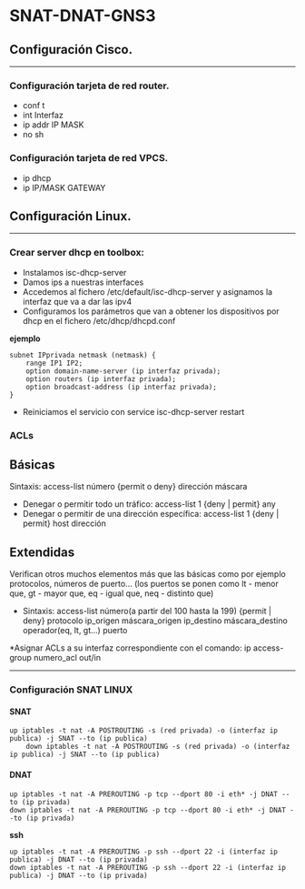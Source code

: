 # SNAT-DNAT-GNS3
## Configuración Cisco.
-------------------------------------------
### Configuración tarjeta de red router.

- conf t
- int Interfaz
- ip addr IP MASK
- no sh


### Configuración tarjeta de red VPCS.

- ip dhcp
- ip IP/MASK GATEWAY


## Configuración Linux.
-------------------------------------------
### Crear server dhcp en toolbox:
- Instalamos isc-dhcp-server
- Damos ips a nuestras interfaces
- Accedemos al fichero /etc/default/isc-dhcp-server y asignamos la interfaz que va a dar las ipv4
- Configuramos los parámetros que van a obtener los dispositivos por dhcp en el fichero /etc/dhcp/dhcpd.conf

**ejemplo**

	subnet IPprivada netmask (netmask) {
		range IP1 IP2;
		option domain-name-server (ip interfaz privada);
		option routers (ip interfaz privada);
		option broadcast-address (ip interfaz privada);
	}     
	
- Reiniciamos el servicio con service isc-dhcp-server restart

### ACLs
## Básicas
Sintaxis:
access-list número {permit o deny} dirección máscara
- Denegar o permitir todo un tráfico:
access-list 1 {deny | permit} any
- Denegar o permitir de una dirección específica:
access-list 1 {deny | permit} host dirección

## Extendidas
Verifican otros muchos elementos más que las básicas como por ejemplo protocolos, números de puerto… (los puertos se ponen como lt - menor que, gt - mayor que, eq - igual que, neq - distinto que)
- Sintaxis:
access-list número(a partir del 100 hasta la 199) {permit | deny} protocolo ip_origen máscara_origen ip_destino máscara_destino operador(eq, lt, gt…) puerto


*Asignar ACLs a su interfaz correspondiente con el comando:
ip access-group numero_acl out/in

-------------------------------------------
### Configuración SNAT LINUX

#### SNAT

	up iptables -t nat -A POSTROUTING -s (red privada) -o (interfaz ip publica) -j SNAT --to (ip publica)
        down iptables -t nat -A POSTROUTING -s (red privada) -o (interfaz ip publica) -j SNAT --to (ip publica)

#### DNAT

	up iptables -t nat -A PREROUTING -p tcp --dport 80 -i eth* -j DNAT --to (ip privada)
	down iptables -t nat -A PREROUTING -p tcp --dport 80 -i eth* -j DNAT --to (ip privada)
	
**ssh**

	up iptables -t nat -A PREROUTING -p ssh --dport 22 -i (interfaz ip publica) -j DNAT --to (ip privada)
	down iptables -t nat -A PREROUTING -p ssh --dport 22 -i (interfaz ip publica) -j DNAT --to (ip privada)
              
